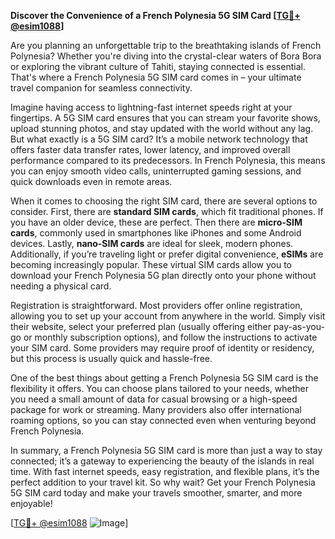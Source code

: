 **Discover the Convenience of a French Polynesia 5G SIM Card [[TG💪+ @esim1088](https://t.me/s/esim1088)]**

Are you planning an unforgettable trip to the breathtaking islands of French Polynesia? Whether you're diving into the crystal-clear waters of Bora Bora or exploring the vibrant culture of Tahiti, staying connected is essential. That's where a French Polynesia 5G SIM card comes in – your ultimate travel companion for seamless connectivity.

Imagine having access to lightning-fast internet speeds right at your fingertips. A 5G SIM card ensures that you can stream your favorite shows, upload stunning photos, and stay updated with the world without any lag. But what exactly is a 5G SIM card? It’s a mobile network technology that offers faster data transfer rates, lower latency, and improved overall performance compared to its predecessors. In French Polynesia, this means you can enjoy smooth video calls, uninterrupted gaming sessions, and quick downloads even in remote areas.

When it comes to choosing the right SIM card, there are several options to consider. First, there are **standard SIM cards**, which fit traditional phones. If you have an older device, these are perfect. Then there are **micro-SIM cards**, commonly used in smartphones like iPhones and some Android devices. Lastly, **nano-SIM cards** are ideal for sleek, modern phones. Additionally, if you’re traveling light or prefer digital convenience, **eSIMs** are becoming increasingly popular. These virtual SIM cards allow you to download your French Polynesia 5G plan directly onto your phone without needing a physical card.

Registration is straightforward. Most providers offer online registration, allowing you to set up your account from anywhere in the world. Simply visit their website, select your preferred plan (usually offering either pay-as-you-go or monthly subscription options), and follow the instructions to activate your SIM card. Some providers may require proof of identity or residency, but this process is usually quick and hassle-free.

One of the best things about getting a French Polynesia 5G SIM card is the flexibility it offers. You can choose plans tailored to your needs, whether you need a small amount of data for casual browsing or a high-speed package for work or streaming. Many providers also offer international roaming options, so you can stay connected even when venturing beyond French Polynesia.

In summary, a French Polynesia 5G SIM card is more than just a way to stay connected; it’s a gateway to experiencing the beauty of the islands in real time. With fast internet speeds, easy registration, and flexible plans, it’s the perfect addition to your travel kit. So why wait? Get your French Polynesia 5G SIM card today and make your travels smoother, smarter, and more enjoyable!

[[TG💪+ @esim1088](https://t.me/s/esim1088) ![Image](https://i.postimg.cc/Y0z9fWf4/image.png)]